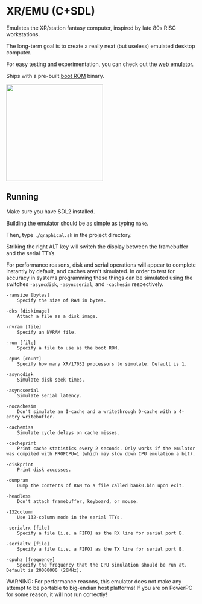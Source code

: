 # XR/EMU (C+SDL)

Emulates the XR/station fantasy computer, inspired by late 80s RISC workstations.

The long-term goal is to create a really neat (but useless) emulated desktop computer.

For easy testing and experimentation, you can check out the [web emulator](https://xrarch.github.io).

Ships with a pre-built [boot ROM](https://github.com/xrarch/a3x) binary.

<img src="https://raw.githubusercontent.com/xrarch/xremu/master/17032.png" width="256">

## Running

Make sure you have SDL2 installed.

Building the emulator should be as simple as typing `make`.

Then, type `./graphical.sh` in the project directory.

Striking the right ALT key will switch the display between the framebuffer and the serial TTYs.

For performance reasons, disk and serial operations will appear to complete instantly by default,
and caches aren't simulated. In order to test for accuracy in systems programming these things can
be simulated using the switches `-asyncdisk`, `-asyncserial`, and `-cachesim` respectively.

    -ramsize [bytes]
        Specify the size of RAM in bytes.

    -dks [diskimage]
        Attach a file as a disk image.

    -nvram [file]
        Specify an NVRAM file.

    -rom [file]
        Specify a file to use as the boot ROM.

    -cpus [count]
        Specify how many XR/17032 processors to simulate. Default is 1.

    -asyncdisk
        Simulate disk seek times.

    -asyncserial
        Simulate serial latency.

    -nocachesim
        Don't simulate an I-cache and a writethrough D-cache with a 4-entry writebuffer.

    -cachemiss
        Simulate cycle delays on cache misses.

    -cacheprint
        Print cache statistics every 2 seconds. Only works if the emulator was compiled with PROFCPU=1 (which may slow down CPU emulation a bit).

    -diskprint
        Print disk accesses.

    -dumpram
        Dump the contents of RAM to a file called bank0.bin upon exit.

    -headless
        Don't attach framebuffer, keyboard, or mouse.

    -132column
        Use 132-column mode in the serial TTYs.

    -serialrx [file]
        Specify a file (i.e. a FIFO) as the RX line for serial port B.

    -serialtx [file]
        Specify a file (i.e. a FIFO) as the TX line for serial port B.

    -cpuhz [frequency]
        Specify the frequency that the CPU simulation should be run at. Default is 20000000 (20MHz).

WARNING: For performance reasons, this emulator does not make any attempt to be portable to big-endian host platforms! If you are on PowerPC for some reason, it will not run correctly!